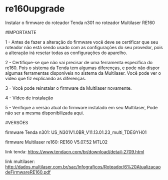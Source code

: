 # re160upgrade
Instalar o firmware do roteador Tenda n301 no roteador Multilaser RE160

#IMPORTANTE

1 - Antes de fazer a alteração do firmware você deve se certificar que seu roteador não está sendo usado com as configurações do seu provedor, pois a alteração irá resetar todas as configurações do aparelho.


2 - Certifique-se que não vai precisar de uma ferramenta específica do re160. Pois o sistema da Tenda tem algumas diferenças, e pode não dispor algumas ferramentas disponíveis no sistema da Multilaser.
Você pode ver o vídeo que fiz explicando as diferenças.


3 - Você pode reinstalar o firmware da Multilaser novamente.



4 - Vídeo de instalação


5 -  Verifique a versão atual do firmware instalado em seu Multilaser, Pode não ser a mesma disponibilizada aqui.


#VERSÕES

firmware Tenda n301: US_N301V1.0BR_V11.13.01.23_multi_TDEGYH01 

firmware Multilaser re160: RE160 V5.07.52 MTL02


link tenda: https://www.tendacn.com/br/download/detail-2709.html

link multilaser: http://dados.multilaser.com.br/sac/Infograficos/Roteador/6%20AtualizacaodeFirmwareRE160.pdf
